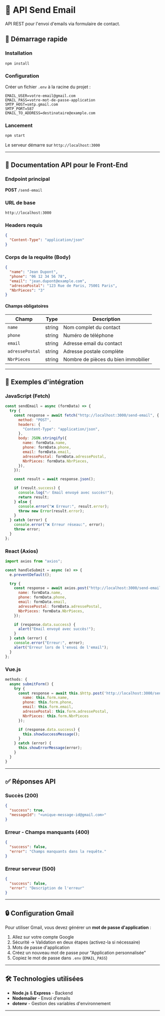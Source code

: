 # 📨 API Send Email

API REST pour l'envoi d'emails via formulaire de contact.

## 🚀 Démarrage rapide

### Installation

```bash
npm install
```

### Configuration

Créer un fichier `.env` à la racine du projet :

```env
EMAIL_USER=votre-email@gmail.com
EMAIL_PASS=votre-mot-de-passe-application
SMTP_HOST=smtp.gmail.com
SMTP_PORT=587
EMAIL_TO_ADDRESS=destinataire@example.com
```

### Lancement

```bash
npm start
```

Le serveur démarre sur `http://localhost:3000`

---

## 📡 Documentation API pour le Front-End

### Endpoint principal

**POST** `/send-email`

### URL de base

```
http://localhost:3000
```

### Headers requis

```json
{
  "Content-Type": "application/json"
}
```

### Corps de la requête (Body)

```json
{
  "name": "Jean Dupont",
  "phone": "06 12 34 56 78",
  "email": "jean.dupont@example.com",
  "adressePostal": "123 Rue de Paris, 75001 Paris",
  "NbrPieces": "3"
}
```

#### Champs obligatoires

| Champ           | Type   | Description                         |
| --------------- | ------ | ----------------------------------- |
| `name`          | string | Nom complet du contact              |
| `phone`         | string | Numéro de téléphone                 |
| `email`         | string | Adresse email du contact            |
| `adressePostal` | string | Adresse postale complète            |
| `NbrPieces`     | string | Nombre de pièces du bien immobilier |

---

## 📝 Exemples d'intégration

### JavaScript (Fetch)

```javascript
const sendEmail = async (formData) => {
  try {
    const response = await fetch("http://localhost:3000/send-email", {
      method: "POST",
      headers: {
        "Content-Type": "application/json",
      },
      body: JSON.stringify({
        name: formData.name,
        phone: formData.phone,
        email: formData.email,
        adressePostal: formData.adressePostal,
        NbrPieces: formData.NbrPieces,
      }),
    });

    const result = await response.json();

    if (result.success) {
      console.log("✅ Email envoyé avec succès!");
      return result;
    } else {
      console.error("❌ Erreur:", result.error);
      throw new Error(result.error);
    }
  } catch (error) {
    console.error("❌ Erreur réseau:", error);
    throw error;
  }
};
```

### React (Axios)

```javascript
import axios from "axios";

const handleSubmit = async (e) => {
  e.preventDefault();

  try {
    const response = await axios.post("http://localhost:3000/send-email", {
      name: formData.name,
      phone: formData.phone,
      email: formData.email,
      adressePostal: formData.adressePostal,
      NbrPieces: formData.NbrPieces,
    });

    if (response.data.success) {
      alert("Email envoyé avec succès!");
    }
  } catch (error) {
    console.error("Erreur:", error);
    alert("Erreur lors de l'envoi de l'email");
  }
};
```

### Vue.js

```javascript
methods: {
  async submitForm() {
    try {
      const response = await this.$http.post('http://localhost:3000/send-email', {
        name: this.form.name,
        phone: this.form.phone,
        email: this.form.email,
        adressePostal: this.form.adressePostal,
        NbrPieces: this.form.NbrPieces
      });

      if (response.data.success) {
        this.showSuccessMessage();
      }
    } catch (error) {
      this.showErrorMessage(error);
    }
  }
}
```

---

## ✅ Réponses API

### Succès (200)

```json
{
  "success": true,
  "messageId": "<unique-message-id@gmail.com>"
}
```

### Erreur - Champs manquants (400)

```json
{
  "success": false,
  "error": "Champs manquants dans la requête."
}
```

### Erreur serveur (500)

```json
{
  "success": false,
  "error": "Description de l'erreur"
}
```

---

## 🔒 Configuration Gmail

Pour utiliser Gmail, vous devez générer un **mot de passe d'application** :

1. Allez sur votre compte Google
2. Sécurité → Validation en deux étapes (activez-la si nécessaire)
3. Mots de passe d'application
4. Créez un nouveau mot de passe pour "Application personnalisée"
5. Copiez le mot de passe dans `.env` (`EMAIL_PASS`)

---

## 🛠️ Technologies utilisées

- **Node.js** & **Express** - Backend
- **Nodemailer** - Envoi d'emails
- **dotenv** - Gestion des variables d'environnement

---

